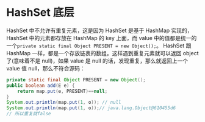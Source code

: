 # HashSet 底层

HashSet 中不允许有重复元素，这是因为 HashSet 是基于 HashMap 实现的，HashSet 中的元素都存放在 HashMap 的 key 上面，而 value 中的值都是统一的一个`private static final Object PRESENT = new Object();`。 HashSet 跟 HashMap 一样，都是一个存放链表的数组。这样遇到重复元素就可以返回 object 了(意味着不是 null)，如果 value 是 null 的话，发现重复，那么就返回上一个 value 值 null，那么不符合源码：

```java
private static final Object PRESENT = new Object();
public boolean add(E e) {
    return map.put(e, PRESENT)==null;
}
System.out.println(map.put(1, o)); // null
System.out.println(map.put(1, o));// java.lang.Object@610455d6
// 所以重复就false
```
